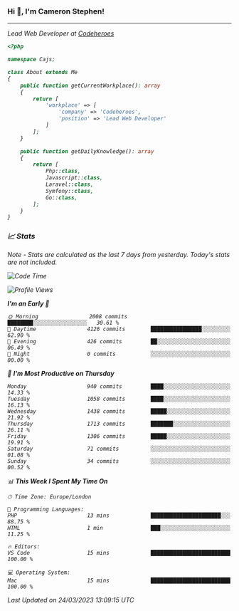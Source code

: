 ### Hi 👋, I'm Cameron Stephen!
<hr>
<p><em>Lead Web Developer at <a href="https://codeheroes.co.uk">Codeheroes</a></p>


```php
<?php

namespace Cajs;

class About extends Me
{
    public function getCurrentWorkplace(): array
    {
        return [
            'workplace' => [
                'company' => 'Codeheroes',
                'position' => 'Lead Web Developer'
            ]
        ];
    }

    public function getDailyKnowledge(): array
    {
        return [
            Php::class,
            Javascript::class,
            Laravel::class,
            Symfony::class,
            Go::class,
        ];
    }
}
```

### 📈 Stats
<p><em>Note - Stats are calculated as the last 7 days from yesterday. Today's stats are not included.</em></p>


<!--START_SECTION:waka-->
![Code Time](http://img.shields.io/badge/Code%20Time-3%2C260%20hrs%2039%20mins-blue)

![Profile Views](http://img.shields.io/badge/Profile%20Views-5-blue)

**I'm an Early 🐤** 

```text
🌞 Morning                2008 commits        ████████░░░░░░░░░░░░░░░░░   30.61 % 
🌆 Daytime                4126 commits        ████████████████░░░░░░░░░   62.90 % 
🌃 Evening                426 commits         ██░░░░░░░░░░░░░░░░░░░░░░░   06.49 % 
🌙 Night                  0 commits           ░░░░░░░░░░░░░░░░░░░░░░░░░   00.00 % 
```
📅 **I'm Most Productive on Thursday** 

```text
Monday                   940 commits         ████░░░░░░░░░░░░░░░░░░░░░   14.33 % 
Tuesday                  1058 commits        ████░░░░░░░░░░░░░░░░░░░░░   16.13 % 
Wednesday                1438 commits        █████░░░░░░░░░░░░░░░░░░░░   21.92 % 
Thursday                 1713 commits        ███████░░░░░░░░░░░░░░░░░░   26.11 % 
Friday                   1306 commits        █████░░░░░░░░░░░░░░░░░░░░   19.91 % 
Saturday                 71 commits          ░░░░░░░░░░░░░░░░░░░░░░░░░   01.08 % 
Sunday                   34 commits          ░░░░░░░░░░░░░░░░░░░░░░░░░   00.52 % 
```


📊 **This Week I Spent My Time On** 

```text
🕑︎ Time Zone: Europe/London

💬 Programming Languages: 
PHP                      13 mins             ██████████████████████░░░   88.75 % 
HTML                     1 min               ███░░░░░░░░░░░░░░░░░░░░░░   11.25 % 

🔥 Editors: 
VS Code                  15 mins             █████████████████████████   100.00 % 

💻 Operating System: 
Mac                      15 mins             █████████████████████████   100.00 % 
```


 Last Updated on 24/03/2023 13:09:15 UTC
<!--END_SECTION:waka-->
